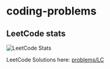 # coding-problems

## LeetCode stats
![LeetCode Stats](https://leetcode.card.workers.dev/jameszhang-a?theme=nord&font=source_code_pro&extension=null&show_rank=false)

LeetCode Solutions here: [problems/LC](./problems/LC)
